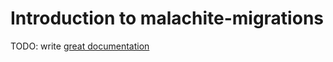 # Introduction to malachite-migrations

TODO: write [great documentation](http://jacobian.org/writing/what-to-write/)

